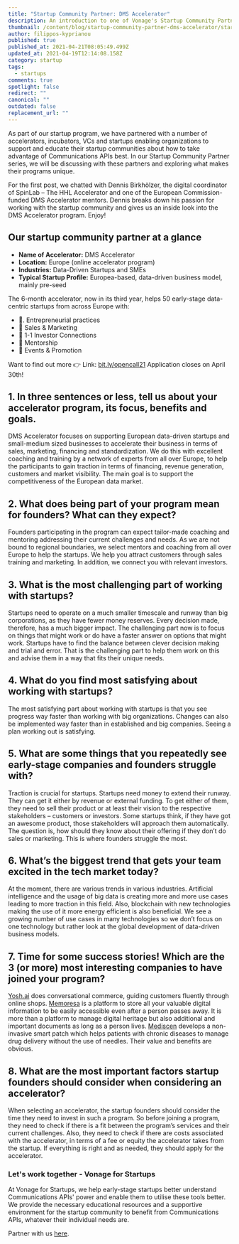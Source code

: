```yaml
---
title: "Startup Community Partner: DMS Accelerator"
description: An introduction to one of Vonage's Startup Community Partners. DMS Accelerator
thumbnail: /content/blog/startup-community-partner-dms-accelerator/startups_dms_1200x600.png
author: filippos-kyprianou
published: true
published_at: 2021-04-21T08:05:49.499Z
updated_at: 2021-04-19T12:14:08.158Z
category: startup
tags:
  - startups
comments: true
spotlight: false
redirect: ""
canonical: ""
outdated: false
replacement_url: ""
---
```

As part of our startup program, we have partnered with a number of accelerators, incubators, VCs and startups enabling organizations to support and educate their startup communities about how to take advantage of Communications APIs best. In our Startup Community Partner series, we will be discussing with these partners and exploring what makes their programs unique.

For the first post, we chatted with Dennis Birkhölzer, the digital coordinator of SpinLab – The HHL Accelerator and one of the European Commission-funded DMS Accelerator mentors. Dennis breaks down his passion for working with the startup community and gives us an inside look into the DMS Accelerator program. Enjoy!

## Our startup community partner at a glance

* **Name of Accelerator:**  DMS Accelerator
* **Location:** Europe (online accelerator program) 
* **Industries:** Data-Driven Startups and SMEs
* **Typical Startup Profile:** Europea-based, data-driven business model, mainly pre-seed

The 6-month accelerator, now in its third year, helps 50 early-stage data-centric startups from across Europe with:

* 💼. Entrepreneurial practices
* 💸 Sales & Marketing
* 🤝 1-1 Investor Connections
* 👥 Mentorship
* 🎪 Events & Promotion

Want to find out more 👉 Link: [bit.ly/opencall21](http://bit.ly/opencall21) Application closes on April 30th!

## 1. In three sentences or less, tell us about your accelerator program, its focus, benefits and goals.

DMS Accelerator focuses on supporting European data-driven startups and small-medium sized businesses to accelerate their business in terms of sales, marketing, financing and standardization. We do this with excellent coaching and training by a network of experts from all over Europe, to help the participants to gain traction in terms of financing, revenue generation, customers and market visibility. The main goal is to support the competitiveness of the European data market.

## 2. What does being part of your program mean for founders? What can they expect?

Founders participating in the program can expect tailor-made coaching and mentoring addressing their current challenges and needs. As we are not bound to regional boundaries, we select mentors and coaching from all over Europe to help the startups. We help you attract customers through sales training and marketing. In addition, we connect you with relevant investors. 

## 3. What is the most challenging part of working with startups?

Startups need to operate on a much smaller timescale and runway than big corporations, as they have fewer money reserves. Every decision made, therefore, has a much bigger impact. The challenging part now is to focus on things that might work or do have a faster answer on options that might work. Startups have to find the balance between clever decision making and trial and error. That is the challenging part to help them work on this and advise them in a way that fits their unique needs.

## 4. What do you find most satisfying about working with startups?

The most satisfying part about working with startups is that you see progress way faster than working with big organizations. Changes can also be implemented way faster than in established and big companies. Seeing a plan working out is satisfying.

## 5. What are some things that you repeatedly see early-stage companies and founders struggle with?

Traction is crucial for startups. Startups need money to extend their runway. They can get it either by revenue or external funding. To get either of them, they need to sell their product or at least their vision to the respective stakeholders – customers or investors. Some startups think, if they have got an awesome product, those stakeholders will approach them automatically. The question is, how should they know about their offering if they don’t do sales or marketing. This is where founders struggle the most.

## 6. What’s the biggest trend that gets your team excited in the tech market today?

At the moment, there are various trends in various industries. Artificial intelligence and the usage of big data is creating more and more use cases leading to more traction in this field. Also, blockchain with new technologies making the use of it more energy efficient is also beneficial. We see a growing number of use cases in many technologies so we don’t focus on one technology but rather look at the global development of data-driven business models. 

## 7. Time for some success stories! Which are the 3 (or more) most interesting companies to have joined your program?

[Yosh.ai](https://yosh.ai/) does conversational commerce, guiding customers fluently through online shops. [Memoresa](https://memoresa.de/en/) is a platform to store all your valuable digital information to be easily accessible even after a person passes away. It is more than a platform to manage digital heritage but also additional and important documents as long as a person lives. [Mediscen](https://medicsen.com/en/) develops a non-invasive smart patch which helps patients with chronic diseases to manage drug delivery without the use of needles. Their value and benefits are obvious.

## 8. What are the most important factors startup founders should consider when considering an accelerator?

When selecting an accelerator, the startup founders should consider the time they need to invest in such a program. So before joining a program, they need to check if there is a fit between the program’s services and their current challenges. Also, they need to check if there are costs associated with the accelerator, in terms of a fee or equity the accelerator takes from the startup. If everything is right and as needed, they should apply for the accelerator.

### Let's work together - Vonage for Startups
At Vonage for Startups, we help early-stage startups better understand Communications APIs' power and enable them to utilise these tools better. We provide the necessary educational resources and a supportive environment for the startup community to benefit from Communications APIs, whatever their individual needs are.

Partner with us [here](https://vonage.dev/3d093hA).